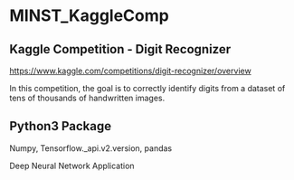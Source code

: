 # MINST_KaggleComp

## Kaggle Competition - Digit Recognizer
https://www.kaggle.com/competitions/digit-recognizer/overview

In this competition, the goal is to correctly identify digits from a dataset of tens of thousands of handwritten images.

## Python3 Package
Numpy, Tensorflow._api.v2.version, pandas

Deep Neural Network Application
